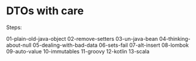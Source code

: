 # DTOs with care #

Steps:

01-plain-old-java-object
02-remove-setters
03-un-java-bean
04-thinking-about-null
05-dealing-with-bad-data
06-sets-fail
07-alt-insert
08-lombok
09-auto-value
10-immutables
11-groovy
12-kotlin
13-scala
